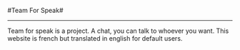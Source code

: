 #Team For Speak#

----------

Team for speak is a project. A chat, you can talk to whoever you want. This website is french but translated in english for default users.

